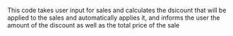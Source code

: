 This code takes user input for sales and calculates the dsicount that will be applied to the sales and automatically applies it, and informs the user the amount of the discount as well as the total price of the sale
